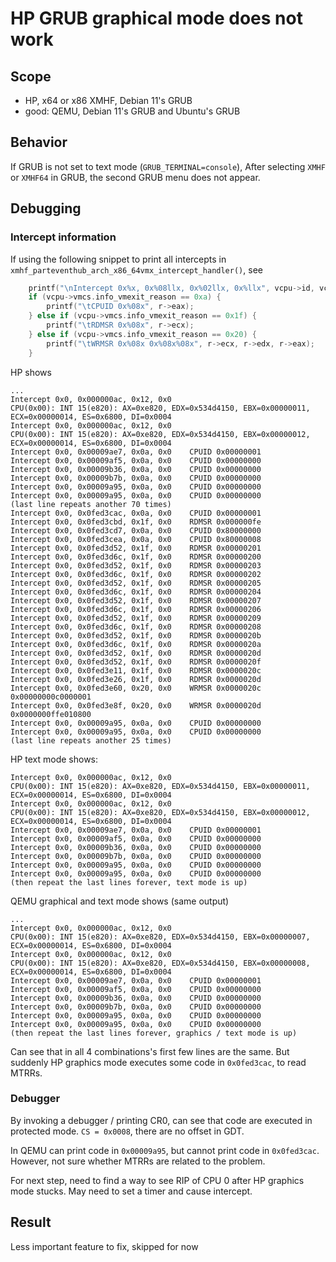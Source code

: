 # HP GRUB graphical mode does not work

## Scope
* HP, x64 or x86 XMHF, Debian 11's GRUB
* good: QEMU, Debian 11's GRUB and Ubuntu's GRUB

## Behavior
If GRUB is not set to text mode (`GRUB_TERMINAL=console`), After selecting
`XMHF` or `XMHF64` in GRUB, the second GRUB menu does not appear.

## Debugging

### Intercept information

If using the following snippet to print all intercepts in
`xmhf_parteventhub_arch_x86_64vmx_intercept_handler()`, see
```c
	printf("\nIntercept 0x%x, 0x%08llx, 0x%02llx, 0x%llx", vcpu->id, vcpu->vmcs.guest_RIP, vcpu->vmcs.info_vmexit_reason, vcpu->vmcs.info_exit_qualification);
	if (vcpu->vmcs.info_vmexit_reason == 0xa) {
		printf("\tCPUID 0x%08x", r->eax);
	} else if (vcpu->vmcs.info_vmexit_reason == 0x1f) {
		printf("\tRDMSR 0x%08x", r->ecx);
	} else if (vcpu->vmcs.info_vmexit_reason == 0x20) {
		printf("\tWRMSR 0x%08x 0x%08x%08x", r->ecx, r->edx, r->eax);
	}
```

HP shows
```
...
Intercept 0x0, 0x000000ac, 0x12, 0x0
CPU(0x00): INT 15(e820): AX=0xe820, EDX=0x534d4150, EBX=0x00000011, ECX=0x00000014, ES=0x6800, DI=0x0004
Intercept 0x0, 0x000000ac, 0x12, 0x0
CPU(0x00): INT 15(e820): AX=0xe820, EDX=0x534d4150, EBX=0x00000012, ECX=0x00000014, ES=0x6800, DI=0x0004
Intercept 0x0, 0x00009ae7, 0x0a, 0x0	CPUID 0x00000001
Intercept 0x0, 0x00009af5, 0x0a, 0x0	CPUID 0x00000000
Intercept 0x0, 0x00009b36, 0x0a, 0x0	CPUID 0x00000000
Intercept 0x0, 0x00009b7b, 0x0a, 0x0	CPUID 0x00000000
Intercept 0x0, 0x00009a95, 0x0a, 0x0	CPUID 0x00000000
Intercept 0x0, 0x00009a95, 0x0a, 0x0	CPUID 0x00000000
(last line repeats another 70 times)
Intercept 0x0, 0x0fed3cac, 0x0a, 0x0	CPUID 0x00000001
Intercept 0x0, 0x0fed3cbd, 0x1f, 0x0	RDMSR 0x000000fe
Intercept 0x0, 0x0fed3cd7, 0x0a, 0x0	CPUID 0x80000000
Intercept 0x0, 0x0fed3cea, 0x0a, 0x0	CPUID 0x80000008
Intercept 0x0, 0x0fed3d52, 0x1f, 0x0	RDMSR 0x00000201
Intercept 0x0, 0x0fed3d6c, 0x1f, 0x0	RDMSR 0x00000200
Intercept 0x0, 0x0fed3d52, 0x1f, 0x0	RDMSR 0x00000203
Intercept 0x0, 0x0fed3d6c, 0x1f, 0x0	RDMSR 0x00000202
Intercept 0x0, 0x0fed3d52, 0x1f, 0x0	RDMSR 0x00000205
Intercept 0x0, 0x0fed3d6c, 0x1f, 0x0	RDMSR 0x00000204
Intercept 0x0, 0x0fed3d52, 0x1f, 0x0	RDMSR 0x00000207
Intercept 0x0, 0x0fed3d6c, 0x1f, 0x0	RDMSR 0x00000206
Intercept 0x0, 0x0fed3d52, 0x1f, 0x0	RDMSR 0x00000209
Intercept 0x0, 0x0fed3d6c, 0x1f, 0x0	RDMSR 0x00000208
Intercept 0x0, 0x0fed3d52, 0x1f, 0x0	RDMSR 0x0000020b
Intercept 0x0, 0x0fed3d6c, 0x1f, 0x0	RDMSR 0x0000020a
Intercept 0x0, 0x0fed3d52, 0x1f, 0x0	RDMSR 0x0000020d
Intercept 0x0, 0x0fed3d52, 0x1f, 0x0	RDMSR 0x0000020f
Intercept 0x0, 0x0fed3e11, 0x1f, 0x0	RDMSR 0x0000020c
Intercept 0x0, 0x0fed3e26, 0x1f, 0x0	RDMSR 0x0000020d
Intercept 0x0, 0x0fed3e60, 0x20, 0x0	WRMSR 0x0000020c 0x00000000c0000001
Intercept 0x0, 0x0fed3e8f, 0x20, 0x0	WRMSR 0x0000020d 0x0000000ffe010800
Intercept 0x0, 0x00009a95, 0x0a, 0x0	CPUID 0x00000000
Intercept 0x0, 0x00009a95, 0x0a, 0x0	CPUID 0x00000000
(last line repeats another 25 times)
```

HP text mode shows:
```
Intercept 0x0, 0x000000ac, 0x12, 0x0
CPU(0x00): INT 15(e820): AX=0xe820, EDX=0x534d4150, EBX=0x00000011, ECX=0x00000014, ES=0x6800, DI=0x0004
Intercept 0x0, 0x000000ac, 0x12, 0x0
CPU(0x00): INT 15(e820): AX=0xe820, EDX=0x534d4150, EBX=0x00000012, ECX=0x00000014, ES=0x6800, DI=0x0004
Intercept 0x0, 0x00009ae7, 0x0a, 0x0	CPUID 0x00000001
Intercept 0x0, 0x00009af5, 0x0a, 0x0	CPUID 0x00000000
Intercept 0x0, 0x00009b36, 0x0a, 0x0	CPUID 0x00000000
Intercept 0x0, 0x00009b7b, 0x0a, 0x0	CPUID 0x00000000
Intercept 0x0, 0x00009a95, 0x0a, 0x0	CPUID 0x00000000
Intercept 0x0, 0x00009a95, 0x0a, 0x0	CPUID 0x00000000
(then repeat the last lines forever, text mode is up)
```

QEMU graphical and text mode shows (same output)
```
...
Intercept 0x0, 0x000000ac, 0x12, 0x0
CPU(0x00): INT 15(e820): AX=0xe820, EDX=0x534d4150, EBX=0x00000007, ECX=0x00000014, ES=0x6800, DI=0x0004
Intercept 0x0, 0x000000ac, 0x12, 0x0
CPU(0x00): INT 15(e820): AX=0xe820, EDX=0x534d4150, EBX=0x00000008, ECX=0x00000014, ES=0x6800, DI=0x0004
Intercept 0x0, 0x00009ae7, 0x0a, 0x0	CPUID 0x00000001
Intercept 0x0, 0x00009af5, 0x0a, 0x0	CPUID 0x00000000
Intercept 0x0, 0x00009b36, 0x0a, 0x0	CPUID 0x00000000
Intercept 0x0, 0x00009b7b, 0x0a, 0x0	CPUID 0x00000000
Intercept 0x0, 0x00009a95, 0x0a, 0x0	CPUID 0x00000000
Intercept 0x0, 0x00009a95, 0x0a, 0x0	CPUID 0x00000000
(then repeat the last lines forever, graphics / text mode is up)
```

Can see that in all 4 combinations's first few lines are the same. But suddenly
HP graphics mode executes some code in `0x0fed3cac`, to read MTRRs.

### Debugger

By invoking a debugger / printing CR0, can see that code are executed in
protected mode. `CS = 0x0008`, there are no offset in GDT.

In QEMU can print code in `0x00009a95`, but cannot print code in `0x0fed3cac`.
However, not sure whether MTRRs are related to the problem.

For next step, need to find a way to see RIP of CPU 0 after HP graphics mode
stucks. May need to set a timer and cause intercept.

## Result

Less important feature to fix, skipped for now

